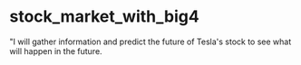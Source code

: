 # stock_market_with_big4
"I will gather information and predict the future of Tesla's stock to see what will happen in the future.
